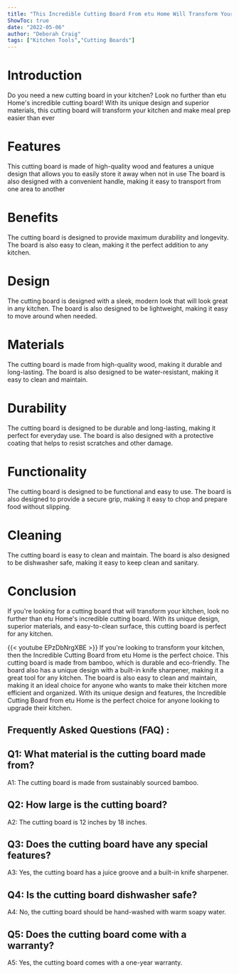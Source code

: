 ```yaml
---
title: "This Incredible Cutting Board From etu Home Will Transform Your Kitchen!"
ShowToc: true 
date: "2022-05-06"
author: "Deborah Craig" 
tags: ["Kitchen Tools","Cutting Boards"]
---
```

# Introduction
Do you need a new cutting board in your kitchen? Look no further than etu Home's incredible cutting board! With its unique design and superior materials, this cutting board will transform your kitchen and make meal prep easier than ever 

# Features
This cutting board is made of high-quality wood and features a unique design that allows you to easily store it away when not in use The board is also designed with a convenient handle, making it easy to transport from one area to another 

# Benefits
The cutting board is designed to provide maximum durability and longevity. The board is also easy to clean, making it the perfect addition to any kitchen. 

# Design
The cutting board is designed with a sleek, modern look that will look great in any kitchen. The board is also designed to be lightweight, making it easy to move around when needed. 

# Materials
The cutting board is made from high-quality wood, making it durable and long-lasting. The board is also designed to be water-resistant, making it easy to clean and maintain. 

# Durability
The cutting board is designed to be durable and long-lasting, making it perfect for everyday use. The board is also designed with a protective coating that helps to resist scratches and other damage. 

# Functionality
The cutting board is designed to be functional and easy to use. The board is also designed to provide a secure grip, making it easy to chop and prepare food without slipping. 

# Cleaning
The cutting board is easy to clean and maintain. The board is also designed to be dishwasher safe, making it easy to keep clean and sanitary. 

# Conclusion
If you're looking for a cutting board that will transform your kitchen, look no further than etu Home's incredible cutting board. With its unique design, superior materials, and easy-to-clean surface, this cutting board is perfect for any kitchen.

{{< youtube EPzDbNrgXBE >}} 
If you're looking to transform your kitchen, then the Incredible Cutting Board from etu Home is the perfect choice. This cutting board is made from bamboo, which is durable and eco-friendly. The board also has a unique design with a built-in knife sharpener, making it a great tool for any kitchen. The board is also easy to clean and maintain, making it an ideal choice for anyone who wants to make their kitchen more efficient and organized. With its unique design and features, the Incredible Cutting Board from etu Home is the perfect choice for anyone looking to upgrade their kitchen.

## Frequently Asked Questions (FAQ) :
## Q1: What material is the cutting board made from?

A1: The cutting board is made from sustainably sourced bamboo.

## Q2: How large is the cutting board?

A2: The cutting board is 12 inches by 18 inches.

## Q3: Does the cutting board have any special features?

A3: Yes, the cutting board has a juice groove and a built-in knife sharpener.

## Q4: Is the cutting board dishwasher safe?

A4: No, the cutting board should be hand-washed with warm soapy water.

## Q5: Does the cutting board come with a warranty?

A5: Yes, the cutting board comes with a one-year warranty.



